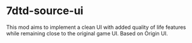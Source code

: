 # 7dtd-source-ui
This mod aims to implement a clean UI with added quality of life features while remaining close to the original game UI. Based on Origin UI.
